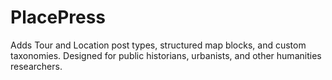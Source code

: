 # PlacePress
Adds Tour and Location post types, structured map blocks, and custom taxonomies. Designed for public historians, urbanists, and other humanities researchers.
